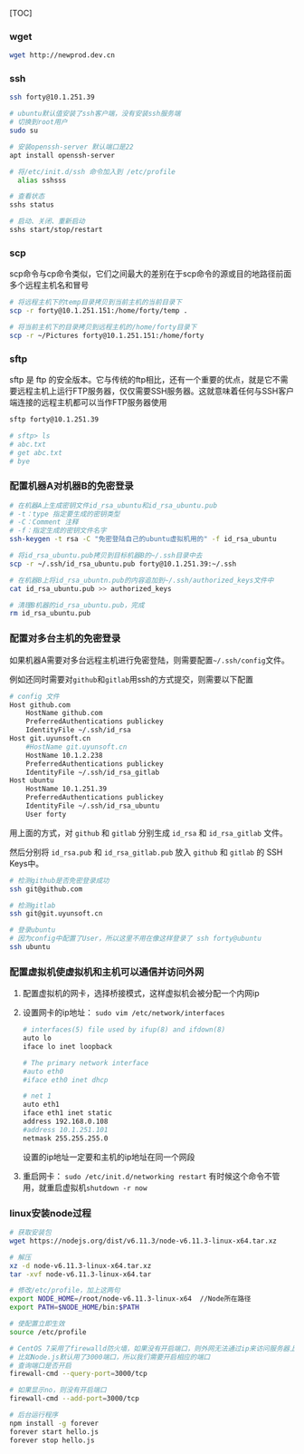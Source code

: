 [TOC]



### wget
```bash
wget http://newprod.dev.cn
```



### ssh
```bash
ssh forty@10.1.251.39

# ubuntu默认值安装了ssh客户端，没有安装ssh服务端
# 切换到root用户
sudo su

# 安装openssh-server 默认端口是22
apt install openssh-server

# 将/etc/init.d/ssh 命令加入到 /etc/profile
  alias sshsss

# 查看状态
sshs status

# 启动、关闭、重新启动
sshs start/stop/restart
```



### scp

scp命令与cp命令类似，它们之间最大的差别在于scp命令的源或目的地路径前面多个远程主机名和冒号

```bash
# 将远程主机下的temp目录拷贝到当前主机的当前目录下
scp -r forty@10.1.251.151:/home/forty/temp .

# 将当前主机下的目录拷贝到远程主机的/home/forty目录下
scp -r ~/Pictures forty@10.1.251.151:/home/forty
```



### sftp

sftp 是 ftp 的安全版本。它与传统的ftp相比，还有一个重要的优点，就是它不需要远程主机上运行FTP服务器，仅仅需要SSH服务器。这就意味着任何与SSH客户端连接的远程主机都可以当作FTP服务器使用

```bash
sftp forty@10.1.251.39

# sftp> ls
# abc.txt
# get abc.txt
# bye
```



### 配置机器A对机器B的免密登录

```bash
# 在机器A上生成密钥文件id_rsa_ubuntu和id_rsa_ubuntu.pub
# -t：type 指定要生成的密钥类型
# -C：Comment 注释
# -f：指定生成的密钥文件名字
ssh-keygen -t rsa -C "免密登陆自己的ubuntu虚拟机用的" -f id_rsa_ubuntu

# 将id_rsa_ubuntu.pub拷贝到目标机器B的~/.ssh目录中去
scp -r ~/.ssh/id_rsa_ubuntu.pub forty@10.1.251.39:~/.ssh

# 在机器B上将id_rsa_ubuntn.pub的内容追加到~/.ssh/authorized_keys文件中
cat id_rsa_ubuntu.pub >> authorized_keys

# 清理B机器的id_rsa_ubuntu.pub，完成
rm id_rsa_ubuntu.pub
```



###  配置对多台主机的免密登录

如果机器A需要对多台远程主机进行免密登陆，则需要配置`~/.ssh/config`文件。

例如还同时需要对`github`和`gitlab`用ssh的方式提交，则需要以下配置

```bash
# config 文件
Host github.com
    HostName github.com
    PreferredAuthentications publickey
    IdentityFile ~/.ssh/id_rsa
Host git.uyunsoft.cn
    #HostName git.uyunsoft.cn
    HostName 10.1.2.238
    PreferredAuthentications publickey
    IdentityFile ~/.ssh/id_rsa_gitlab
Host ubuntu
	HostName 10.1.251.39
	PreferredAuthentications publickey
	IdentityFile ~/.ssh/id_rsa_ubuntu
	User forty
```

用上面的方式，对 `github` 和 `gitlab` 分别生成 `id_rsa` 和 `id_rsa_gitlab` 文件。

然后分别将 `id_rsa.pub` 和 `id_rsa_gitlab.pub` 放入 `github` 和 `gitlab` 的 SSH Keys中。

```bash
# 检测github是否免密登录成功
ssh git@github.com

# 检测gitlab
ssh git@git.uyunsoft.cn

# 登录ubuntu
# 因为config中配置了User，所以这里不用在像这样登录了 ssh forty@ubuntu
ssh ubuntu
```





### 配置虚拟机使虚拟机和主机可以通信并访问外网
1. 配置虚拟机的网卡，选择桥接模式，这样虚拟机会被分配一个内网ip

2. 设置网卡的ip地址： `sudo vim /etc/network/interfaces`
    ```bash
    # interfaces(5) file used by ifup(8) and ifdown(8)
    auto lo
    iface lo inet loopback
    
    # The primary network interface
    #auto eth0
    #iface eth0 inet dhcp
    
    # net 1
    auto eth1
    iface eth1 inet static
    address 192.168.0.108
    #address 10.1.251.101
    netmask 255.255.255.0
    ```
    设置的ip地址一定要和主机的ip地址在同一个网段

3. 重启网卡： `sudo /etc/init.d/networking restart`
  有时候这个命令不管用，就重启虚拟机`shutdown -r now`



### linux安装node过程

```bash
# 获取安装包
wget https://nodejs.org/dist/v6.11.3/node-v6.11.3-linux-x64.tar.xz

# 解压
xz -d node-v6.11.3-linux-x64.tar.xz
tar -xvf node-v6.11.3-linux-x64.tar

# 修改/etc/profile，加上这两句
export NODE_HOME=/root/node-v6.11.3-linux-x64  //Node所在路径
export PATH=$NODE_HOME/bin:$PATH

# 使配置立即生效
source /etc/profile

# CentOS 7采用了firewalld防火墙，如果没有开启端口，则外网无法通过ip来访问服务器上的Node应用
# 比如Node.js默认用了3000端口，所以我们需要开启相应的端口
# 查询端口是否开启
firewall-cmd --query-port=3000/tcp

# 如果显示no，则没有开启端口
firewall-cmd --add-port=3000/tcp

# 后台运行程序
npm install -g forever
forever start hello.js
forever stop hello.js
```
